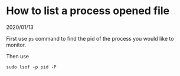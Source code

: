# How to list a process opened file
2020/01/13

First use `ps` command to find the pid of the process you would like to monitor.

Then use
```
sudo lsof -p pid -P
```
